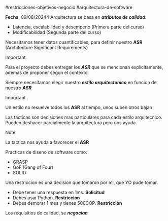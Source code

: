 #restricciones-objetivos-negocio #arquitectura-de-software

**Fecha**: 09/08/20244
Arquitectura se basa en ***atributos de calidad***:

- Latencia, escalabilidad y desempeno (Primera parte del curso)
- Modificabilidad (Segunda parte del curso)

Necesitamos tener datos cuantificables, para definir nuestro **ASR** (Architecture Significant Requirements)

>[!IMPORTANT]
>Para el proyecto debes entregar los ***ASR*** que se mencionan explicitamente, ademas de proponer segun el contexto
>

Siempre necesitamos elegir nuestro ***estilo arquitectonico*** en funcion de nuestro ***ASR***

>[!IMPORTANT]
>Un estilo no resuelve todos los **ASR** al tiempo, unos suben otros bajan

Las tacticas son decisiones mas particulares para cada estilo arquitecnico. Pueden deshacer parcialmente la arquitectura pero nos ayuda

>[!NOTE]
>La tactica nos ayuda a favorecer el **ASR**

Practicas de diseno de software como:

- GRASP
- GoF (Gang of Four)
- SOLID

Una restriccion es una decision que tomaron por mi, que YO pude tomar.

- Debe tener una respuesta en 1ms.  **Solicitud**
- Debes usar Python. **Restriccion**
- Debes demorar 1 mes y tienes 500COP. **Restriccion**

Los requisitios de calidad, se ***negocian***
